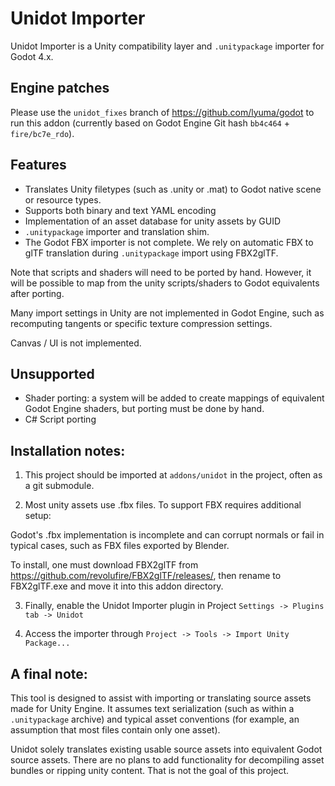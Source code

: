 # Unidot Importer

Unidot Importer is a Unity compatibility layer and `.unitypackage` importer for Godot 4.x.

## Engine patches

Please use the `unidot_fixes` branch of https://github.com/lyuma/godot to run this addon (currently based on Godot Engine Git hash `bb4c464` + `fire/bc7e_rdo`).

## Features

- Translates Unity filetypes (such as .unity or .mat) to Godot native scene or resource types.
- Supports both binary and text YAML encoding
- Implementation of an asset database for unity assets by GUID
- `.unitypackage` importer and translation shim.
- The Godot FBX importer is not complete. We rely on automatic FBX to glTF translation during `.unitypackage` import using FBX2glTF.

Note that scripts and shaders will need to be ported by hand. However, it will be possible to map from the unity scripts/shaders to Godot equivalents after porting.

Many import settings in Unity are not implemented in Godot Engine, such as recomputing tangents or specific texture compression settings.

Canvas / UI is not implemented.

## Unsupported

- Shader porting: a system will be added to create mappings of equivalent Godot Engine shaders, but porting must be done by hand.
- C# Script porting

## Installation notes:

1. This project should be imported at `addons/unidot` in the project, often as a git submodule.

2. Most unity assets use .fbx files. To support FBX requires additional setup:

  Godot's .fbx implementation is incomplete and can corrupt normals or fail in typical cases, such as FBX files exported by Blender.

  To install, one must download FBX2glTF from https://github.com/revolufire/FBX2glTF/releases/, then rename to FBX2glTF.exe and move it into this addon directory.

3. Finally, enable the Unidot Importer plugin in Project `Settings -> Plugins tab -> Unidot`

4. Access the importer through `Project -> Tools -> Import Unity Package...`

## A final note:

This tool is designed to assist with importing or translating source assets made for Unity Engine. It assumes text serialization (such as within a `.unitypackage` archive) and typical asset conventions (for example, an assumption that most files contain only one asset).

Unidot solely translates existing usable source assets into equivalent Godot source assets. There are no plans to add functionality for decompiling asset bundles or ripping unity content. That is not the goal of this project.
